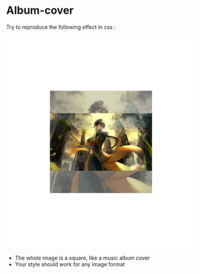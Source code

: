 # Album-cover

Try to reproduce the following effect in css :

![](album-cover.png)

- The whole image is a square, like a music album cover
- Your style should work for any image format
